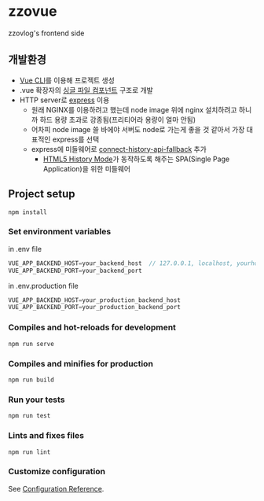 # zzovue
zzovlog's frontend side

## 개발환경
* [Vue CLI](https://cli.vuejs.org/)를 이용해 프로젝트 생성
* .vue 확장자의 [싱글 파일 컴포넌트](https://kr.vuejs.org/v2/guide/single-file-components.html) 구조로 개발
* HTTP server로 [express](https://expressjs.com/ko/) 이용
  * 원래 NGINX를 이용하려고 했는데 node image 위에 nginx 설치하려고 하니까 하드 용량 초과로 강종됨(프리티어라 용량이 얼마 안됨)
  * 어차피 node image 쓸 바에야 서버도 node로 가는게 좋을 것 같아서 가장 대표적인 express를 선택
  * express에 미들웨어로 [connect-history-api-fallback](https://github.com/bripkens/connect-history-api-fallback) 추가
    * [HTML5 History Mode](https://router.vuejs.org/guide/essentials/history-mode.html#example-server-configurations)가 동작하도록 해주는 SPA(Single Page Application)을 위한 미들웨어

## Project setup
```
npm install
```

### Set environment variables
in .env file
```javascript
VUE_APP_BACKEND_HOST=your_backend_host  // 127.0.0.1, localhost, yourhostname.com
VUE_APP_BACKEND_PORT=your_backend_port
```
in .env.production file
```javascript
VUE_APP_BACKEND_HOST=your_production_backend_host
VUE_APP_BACKEND_PORT=your_production_backend_port
```

### Compiles and hot-reloads for development
```
npm run serve
```

### Compiles and minifies for production
```
npm run build
```

### Run your tests
```
npm run test
```

### Lints and fixes files
```
npm run lint
```

### Customize configuration

See [Configuration Reference](https://cli.vuejs.org/config/).
